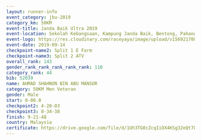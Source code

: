 ```yaml
---
layout: runner-info 
event_category: jbu-2019 
category_km: 50KM 
event-title: Janda Baik Ultra 2019 
event-location: Sekolah Kebangsaan, Kampung Janda Baik, Bentong, Pahang, Malaysia 
event-logo: https://res.cloudinary.com/raceyaya/image/upload/v1569217009/logo/janda-baik_vch1pc.jpg 
event-date: 2019-09-14 
checkpoint-name2: Split 1 E Farm 
checkpoint-name3: Split 2 ATV 
overall_rank: 143
gender_rank_rank_rank_rank_rank: 110
category_rank: 44
bib: 52039
name: AHMAD SHAHNON BIN ABU MANSOR
category: 50KM Men Veteran
gender: Male
start: 0-00.0
checkpoint2: 4-20-03
checkpoint3: 8-34-38
finish: 9-21-48
country: Malaysia
certificate: https://drive.google.com/file/d/1Uh3TG0cZcqIiOX4KSg32eQt78OLjwrXn/view?usp=sharing
---
```

